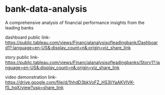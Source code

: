 # bank-data-analysis
A comprehensive analysis of financial performance insights from the leading banks 

dashboard public link-https://public.tableau.com/views/Financialanalysisofleadingbank/Dashboard1?:language=en-US&:display_count=n&:origin=viz_share_link

story public link-https://public.tableau.com/views/Financialanalysisofleadingbanks/Story1?:language=en-US&:display_count=n&:origin=viz_share_link

video demonstration link-https://drive.google.com/file/d/1hhdD3bkVoFZ_HS3liYaAKVIVK-fS_hqX/view?usp=share_link
